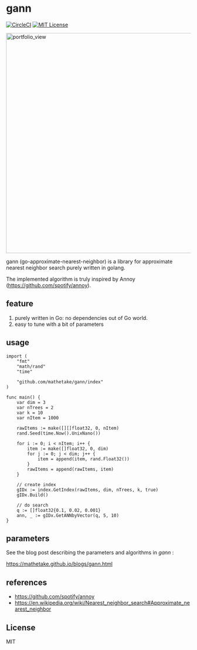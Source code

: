 # gann
[![CircleCI](https://circleci.com/gh/mathetake/gann.svg?style=shield&circle-token=9a6608c5baa7a400661a700127778a9ff8baeee3)](https://circleci.com/gh/mathetake/gann)
[![MIT License](http://img.shields.io/badge/license-MIT-blue.svg?style=flat)](LICENSE)

<img width="600" alt="portfolio_view" src="https://mathetake.github.io/blogs/assets/gann/recursive_build.png">

gann (go-approximate-nearest-neighbor) is a library for approximate nearest neighbor search purely written in golang.

The implemented algorithm is truly inspired by Annoy (https://github.com/spotify/annoy).

## feature
1. purely written in Go: no dependencies out of Go world.
2. easy to tune with a bit of parameters

## usage

```golang
import (
	"fmt"
	"math/rand"
	"time"
	
	"github.com/mathetake/gann/index"
)

func main() {
	var dim = 3
	var nTrees = 2
	var k = 10
	var nItem = 1000

	rawItems := make([][]float32, 0, nItem)
	rand.Seed(time.Now().UnixNano())

	for i := 0; i < nItem; i++ {
		item := make([]float32, 0, dim)
		for j := 0; j < dim; j++ {
			item = append(item, rand.Float32())
		}
		rawItems = append(rawItems, item)
	}

	// create index
	gIDx := index.GetIndex(rawItems, dim, nTrees, k, true)
	gIDx.Build()

	// do search
	q := []float32{0.1, 0.02, 0.001}
	ann, _ := gIDx.GetANNbyVector(q, 5, 10)
}
```

## parameters

See the blog post describing the parameters and algorithms in _gann_  :

https://mathetake.github.io/blogs/gann.html

## references

- https://github.com/spotify/annoy
- https://en.wikipedia.org/wiki/Nearest_neighbor_search#Approximate_nearest_neighbor

## License

MIT
